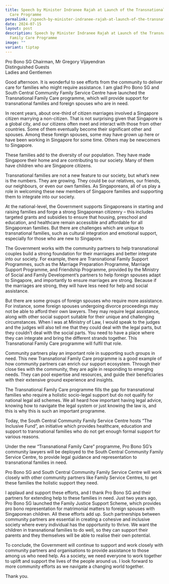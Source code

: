 ```yaml
---
title: Speech by Minister Indranee Rajah at Launch of the Transnational Family
  Care Programme
permalink: /speech-by-minister-indranee-rajah-at-launch-of-the-transnational-family-care-programme/
date: 2024-07-15
layout: post
description: Speech by Minister Indranee Rajah at Launch of the Transnational
  Family Care Programme
image: ""
variant: tiptap
---
```

<p>Pro Bono SG Chairman, Mr Gregory Vijayendran
<br>Distinguished Guests
<br>Ladies and Gentlemen</p>
<p></p>
<p>Good afternoon. It is wonderful to see efforts from the community to deliver
care for families who might require assistance. I am glad Pro Bono SG and
South Central Community Family Service Centre have launched the Transnational
Family Care programme, which will provide support for transnational families
and foreign spouses who are in need.</p>
<p></p>
<p>In recent years, about one-third of citizen marriages involved a Singapore
citizen marrying a non-citizen. That is not surprising given that Singapore
is a global city, and our citizens often meet and interact with those from
other countries. Some of them eventually become their significant other
and spouses. Among these foreign spouses, some may have grown up here or
have been working in Singapore for some time. Others may be newcomers to
Singapore.</p>
<p></p>
<p>These families add to the diversity of our population. They have made
Singapore their home and are contributing to our society. Many of them
have children who are Singapore citizens.</p>
<p></p>
<p>Transnational families are not a new feature to our society, but what’s
new is the numbers. They are growing. They could be our relatives, our
friends, our neighbours, or even our own families. As Singaporeans, all
of us play a role in welcoming these new members of Singapore families
and supporting them to integrate into our society.</p>
<p></p>
<p>At the national-level, the Government supports Singaporeans in starting
and raising families and forge a strong Singaporean citizenry – this includes
targeted grants and subsidies to ensure that housing, preschool and education,
and healthcare remain accessible and affordable for all Singaporean families.
But there are challenges which are unique to transnational families, such
as cultural integration and emotional support, especially for those who
are new to Singapore.</p>
<p></p>
<p>The Government works with the community partners to help transnational
couples build a strong foundation for their marriages and better integrate
into our society. For example, there are Transnational Family Support Programmes,
such as the Marriage Preparation Programme, Marriage Support Programme,
and Friendship Programme, provided by the Ministry of Social and Family
Development’s partners to help foreign spouses adapt to Singapore, and
importantly to ensure marriages are strong. Because if the marriages are
strong, they will have less need for help and social assistance.</p>
<p></p>
<p>But there are some groups of foreign spouses who require more assistance.
For instance, some foreign spouses undergoing divorce proceedings may not
be able to afford their own lawyers. They may require legal assistance,
along with other social support suitable for their unique and challenging
circumstances. When I was at Ministry of Law, I would speak to the judges
and the judges will also tell me that they could deal with the legal parts,
but they couldn’t deal with the social parts. You need to have a place
where they can integrate and bring the different strands together. This
Transnational Family Care programme will fulfil that role.</p>
<p></p>
<p>Community partners play an important role in supporting such groups in
need. This new Transnational Family Care programme is a good example of
how community partners can enrich our support ecosystem. Through their
close ties with the community, they are agile in responding to emerging
needs. They can pool expertise and resources, and guide their beneficiaries
with their extensive ground experience and insights.</p>
<p></p>
<p>The Transnational Family Care programme fills the gap for transnational
families who require a holistic socio-legal support but do not qualify
for national legal aid schemes. We all heard how important having legal
advice, knowing how to navigate the legal system or just knowing the law
is, and this is why this is such an important programme.</p>
<p></p>
<p>Today, the South Central Community Family Service Centre hosts “The Inclusive
Fund”, an initiative which provides healthcare, education and support to
transnational families who do not get enough formal support for various
reasons.</p>
<p></p>
<p>Under the new “Transnational Family Care” programme, Pro Bono SG’s community
lawyers will be deployed to the South Central Community Family Service
Centre, to provide legal guidance and representation to transnational families
in need.</p>
<p></p>
<p>Pro Bono SG and South Central Community Family Service Centre will work
closely with other community partners like Family Service Centres, to get
these families the holistic support they need.</p>
<p></p>
<p>I applaud and support these efforts, and I thank Pro Bono SG and their
partners for extending help to these families in need. Just two years ago,
Pro Bono SG launched the Family Justice Support Scheme, which provides
pro bono representation for matrimonial matters to foreign spouses with
Singaporean children. All these efforts add up. Such partnerships between
community partners are essential in creating a cohesive and inclusive society
where every individual has the opportunity to thrive. We want the children
in transnational families to do well, so they can support their parents
and they themselves will be able to realise their own potential.</p>
<p></p>
<p>To conclude, the Government will continue to support and work closely
with community partners and organisations to provide assistance to those
among us who need help. As a society, we need everyone to work together
to uplift and support the lives of the people around us. I look forward
to more community efforts as we navigate a changing world together.</p>
<p></p>
<p>Thank you.</p>